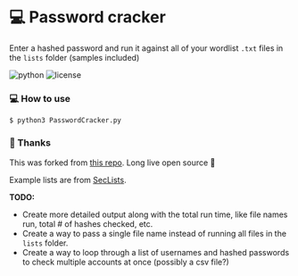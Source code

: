 # :computer: Password cracker

Enter a hashed password and run it against all of your wordlist `.txt` files in the `lists` folder (samples included)

![python](https://img.shields.io/badge/python-3.x-green.svg) ![license](https://img.shields.io/badge/License-GPLv3-brightgreen.svg)

### :computer: How to use

`$ python3 PasswordCracker.py`

### :pray: Thanks

This was forked from [this repo](https://github.com/mayurkadampro/Python-Hash-Cracker). Long live open source :100:

Example lists are from [SecLists](https://github.com/danielmiessler/SecLists).

**TODO:**

*   Create more detailed output along with the total run time, like file names run, total # of hashes checked, etc.
*   Create a way to pass a single file name instead of running all files in the `lists` folder.
*   Create a way to loop through a list of usernames and hashed passwords to check multiple accounts at once (possibly a csv file?)